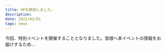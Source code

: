 ```yaml
---
title: HPを開設しました。
description: 
date: 2021/02/01
tags: news
---
```


今回、特別イベントを開催することとなりました。皆様へ本イベントの情報をお届けするため...